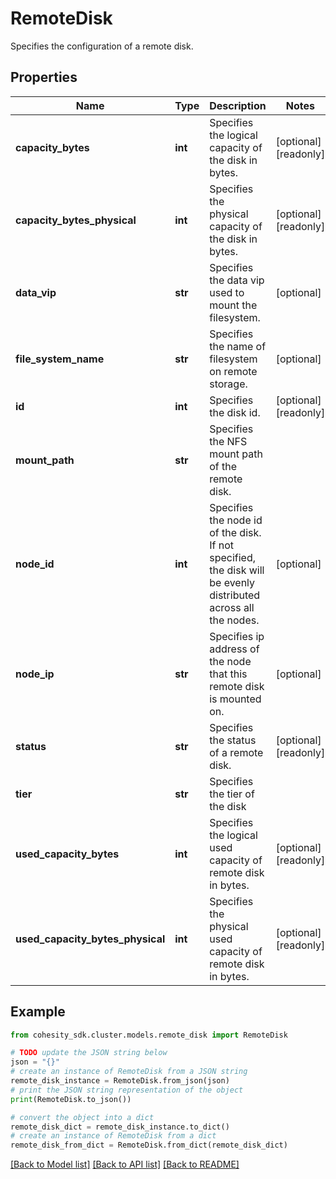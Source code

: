 # RemoteDisk

Specifies the configuration of a remote disk.

## Properties

Name | Type | Description | Notes
------------ | ------------- | ------------- | -------------
**capacity_bytes** | **int** | Specifies the logical capacity of the disk in bytes. | [optional] [readonly] 
**capacity_bytes_physical** | **int** | Specifies the physical capacity of the disk in bytes. | [optional] [readonly] 
**data_vip** | **str** | Specifies the data vip used to mount the filesystem. | [optional] 
**file_system_name** | **str** | Specifies the name of filesystem on remote storage. | [optional] 
**id** | **int** | Specifies the disk id. | [optional] [readonly] 
**mount_path** | **str** | Specifies the NFS mount path of the remote disk. | 
**node_id** | **int** | Specifies the node id of the disk. If not specified, the disk will be evenly distributed across all the nodes. | [optional] 
**node_ip** | **str** | Specifies ip address of the node that this remote disk is mounted on. | [optional] 
**status** | **str** | Specifies the status of a remote disk. | [optional] [readonly] 
**tier** | **str** | Specifies the tier of the disk | 
**used_capacity_bytes** | **int** | Specifies the logical used capacity of remote disk in bytes. | [optional] [readonly] 
**used_capacity_bytes_physical** | **int** | Specifies the physical used capacity of remote disk in bytes. | [optional] [readonly] 

## Example

```python
from cohesity_sdk.cluster.models.remote_disk import RemoteDisk

# TODO update the JSON string below
json = "{}"
# create an instance of RemoteDisk from a JSON string
remote_disk_instance = RemoteDisk.from_json(json)
# print the JSON string representation of the object
print(RemoteDisk.to_json())

# convert the object into a dict
remote_disk_dict = remote_disk_instance.to_dict()
# create an instance of RemoteDisk from a dict
remote_disk_from_dict = RemoteDisk.from_dict(remote_disk_dict)
```
[[Back to Model list]](../README.md#documentation-for-models) [[Back to API list]](../README.md#documentation-for-api-endpoints) [[Back to README]](../README.md)



